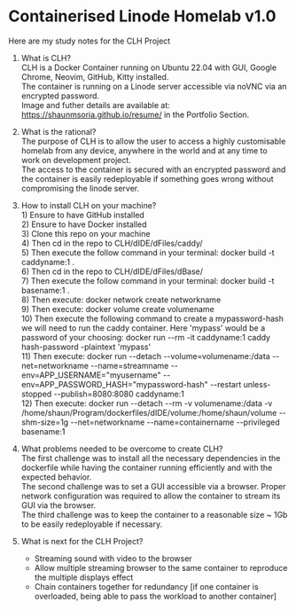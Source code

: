 # Containerised Linode Homelab v1.0

Here are my study notes for the CLH Project

1) What is CLH?
 <br>CLH is a Docker Container running on Ubuntu 22.04 with GUI, Google Chrome, Neovim, GitHub, Kitty installed.
 <br>The container is running on a Linode server accessible via noVNC via an encrypted password.
 <br>Image and futher details are available at: https://shaunmsoria.github.io/resume/ in the Portfolio Section.

2) What is the rational?
 <br>The purpose of CLH is to allow the user to access a highly customisable homelab from any device, anywhere in the world and at any time to work on development project.
 <br>The access to the container is secured with an encrypted password and the container is easily redeployable if something goes wrong without compromising the linode server.
 
 3) How to install CLH on your machine?
 <br>1) Ensure to have GitHub installed
 <br>2) Ensure to have Docker installed
 <br>3) Clone this repo on your machine
 <br>4) Then cd in the repo to CLH/dIDE/dFiles/caddy/
 <br>5) Then execute the follow command in your terminal: docker build -t caddyname:1 .
 <br>6) Then cd in the repo to CLH/dIDE/dFiles/dBase/
 <br>7) Then execute the follow command in your terminal: docker build -t basename:1 .
 <br>8) Then execute: docker network create networkname
 <br>9) Then execute: docker volume create volumename
 <br>10) Then execute the following command to create a mypassword-hash we will need to run the caddy container. Here 'mypass' would be a password of your choosing: docker run --rm -it caddyname:1 caddy hash-password -plaintext 'mypass'
 <br>11) Then execute: docker run --detach --volume=volumename:/data --net=networkname --name=streamname --env=APP_USERNAME="myusername" --env=APP_PASSWORD_HASH="mypassword-hash" --restart unless-stopped --publish=8080:8080 caddyname:1
 <br>12) Then execute: docker run --detach --rm -v volumename:/data -v /home/shaun/Program/dockerfiles/dIDE/volume:/home/shaun/volume  --shm-size=1g --net=networkname --name=containername --privileged basename:1


4) What problems needed to be overcome to create CLH?
 <br>The first challenge was to install all the necessary dependencies in the dockerfile while having the container running efficiently and with the expected behavior.
 <br>The second challenge was to set a GUI accessible via a browser. Proper network configuration was required to allow the container to stream its GUI via the browser.
 <br>The third challenge was to keep the container to a reasonable size ~ 1Gb to be easily redeployable if necessary.
 
 
5) What is next for the CLH Project?
   - Streaming sound with video to the browser
   - Allow multiple streaming browser to the same container to reproduce the multiple displays effect
   - Chain containers together for redundancy [if one container is overloaded, being able to pass the workload to another container]
